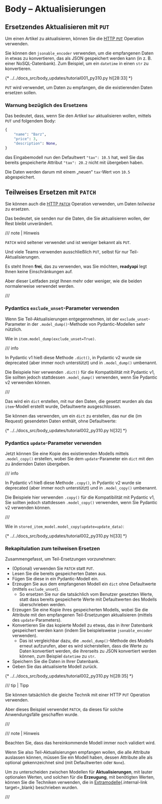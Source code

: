 # Body – Aktualisierungen

## Ersetzendes Aktualisieren mit `PUT`

Um einen Artikel zu aktualisieren, können Sie die <a href="https://developer.mozilla.org/en-US/docs/Web/HTTP/Methods/PUT" class="external-link" target="_blank">HTTP `PUT`</a> Operation verwenden.

Sie können den `jsonable_encoder` verwenden, um die empfangenen Daten in etwas zu konvertieren, das als JSON gespeichert werden kann (in z. B. einer NoSQL-Datenbank). Zum Beispiel, um ein `datetime` in einen `str` zu konvertieren.

{* ../../docs_src/body_updates/tutorial001_py310.py hl[28:33] *}

`PUT` wird verwendet, um Daten zu empfangen, die die existierenden Daten ersetzen sollen.

### Warnung bezüglich des Ersetzens

Das bedeutet, dass, wenn Sie den Artikel `bar` aktualisieren wollen, mittels `PUT` und folgendem Body:

```Python
{
    "name": "Barz",
    "price": 3,
    "description": None,
}
```

das Eingabemodell nun den Defaultwert `"tax": 10.5` hat, weil Sie das bereits gespeicherte Attribut `"tax": 20.2` nicht mit übergeben haben.

Die Daten werden darum mit einem „neuen“ `tax`-Wert von `10.5` abgespeichert.

## Teilweises Ersetzen mit `PATCH`

Sie können auch die <a href="https://developer.mozilla.org/en-US/docs/Web/HTTP/Methods/PATCH" class="external-link" target="_blank">HTTP `PATCH`</a> Operation verwenden, um Daten *teilweise* zu ersetzen.

Das bedeutet, sie senden nur die Daten, die Sie aktualisieren wollen, der Rest bleibt unverändert.

/// note | Hinweis

`PATCH` wird seltener verwendet und ist weniger bekannt als `PUT`.

Und viele Teams verwenden ausschließlich `PUT`, selbst für nur Teil-Aktualisierungen.

Es steht Ihnen **frei**, das zu verwenden, was Sie möchten, **readyapi** legt Ihnen keine Einschränkungen auf.

Aber dieser Leitfaden zeigt Ihnen mehr oder weniger, wie die beiden normalerweise verwendet werden.

///

### Pydantics `exclude_unset`-Parameter verwenden

Wenn Sie Teil-Aktualisierungen entgegennehmen, ist der `exclude_unset`-Parameter in der `.model_dump()`-Methode von Pydantic-Modellen sehr nützlich.

Wie in `item.model_dump(exclude_unset=True)`.

/// info

In Pydantic v1 hieß diese Methode `.dict()`, in Pydantic v2 wurde sie deprecated (aber immer noch unterstützt) und in `.model_dump()` umbenannt.

Die Beispiele hier verwenden `.dict()` für die Kompatibilität mit Pydantic v1, Sie sollten jedoch stattdessen `.model_dump()` verwenden, wenn Sie Pydantic v2 verwenden können.

///

Das wird ein `dict` erstellen, mit nur den Daten, die gesetzt wurden als das `item`-Modell erstellt wurde, Defaultwerte ausgeschlossen.

Sie können das verwenden, um ein `dict` zu erstellen, das nur die (im Request) gesendeten Daten enthält, ohne Defaultwerte:

{* ../../docs_src/body_updates/tutorial002_py310.py hl[32] *}

### Pydantics `update`-Parameter verwenden

Jetzt können Sie eine Kopie des existierenden Modells mittels `.model_copy()` erstellen, wobei Sie dem `update`-Parameter ein `dict` mit den zu ändernden Daten übergeben.

/// info

In Pydantic v1 hieß diese Methode `.copy()`, in Pydantic v2 wurde sie deprecated (aber immer noch unterstützt) und in `.model_copy()` umbenannt.

Die Beispiele hier verwenden `.copy()` für die Kompatibilität mit Pydantic v1, Sie sollten jedoch stattdessen `.model_copy()` verwenden, wenn Sie Pydantic v2 verwenden können.

///

Wie in `stored_item_model.model_copy(update=update_data)`:

{* ../../docs_src/body_updates/tutorial002_py310.py hl[33] *}

### Rekapitulation zum teilweisen Ersetzen

Zusammengefasst, um Teil-Ersetzungen vorzunehmen:

* (Optional) verwenden Sie `PATCH` statt `PUT`.
* Lesen Sie die bereits gespeicherten Daten aus.
* Fügen Sie diese in ein Pydantic-Modell ein.
* Erzeugen Sie aus dem empfangenen Modell ein `dict` ohne Defaultwerte (mittels `exclude_unset`).
    * So ersetzen Sie nur die tatsächlich vom Benutzer gesetzten Werte, statt dass bereits gespeicherte Werte mit Defaultwerten des Modells überschrieben werden.
* Erzeugen Sie eine Kopie ihres gespeicherten Modells, wobei Sie die Attribute mit den empfangenen Teil-Ersetzungen aktualisieren (mittels des `update`-Parameters).
* Konvertieren Sie das kopierte Modell zu etwas, das in ihrer Datenbank gespeichert werden kann (indem Sie beispielsweise `jsonable_encoder` verwenden).
    * Das ist vergleichbar dazu, die `.model_dump()`-Methode des Modells erneut aufzurufen, aber es wird sicherstellen, dass die Werte zu Daten konvertiert werden, die ihrerseits zu JSON konvertiert werden können, zum Beispiel `datetime` zu `str`.
* Speichern Sie die Daten in Ihrer Datenbank.
* Geben Sie das aktualisierte Modell zurück.

{* ../../docs_src/body_updates/tutorial002_py310.py hl[28:35] *}

/// tip | Tipp

Sie können tatsächlich die gleiche Technik mit einer HTTP `PUT` Operation verwenden.

Aber dieses Beispiel verwendet `PATCH`, da dieses für solche Anwendungsfälle geschaffen wurde.

///

/// note | Hinweis

Beachten Sie, dass das hereinkommende Modell immer noch validiert wird.

Wenn Sie also Teil-Aktualisierungen empfangen wollen, die alle Attribute auslassen können, müssen Sie ein Modell haben, dessen Attribute alle als optional gekennzeichnet sind (mit Defaultwerten oder `None`).

Um zu unterscheiden zwischen Modellen für **Aktualisierungen**, mit lauter optionalen Werten, und solchen für die **Erzeugung**, mit benötigten Werten, können Sie die Techniken verwenden, die in [Extramodelle](extra-models.md){.internal-link target=_blank} beschrieben wurden.

///

